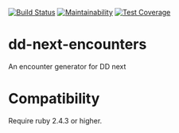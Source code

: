 [![Build Status](https://travis-ci.org/czuger/dd-next-encounters.svg?branch=master)](https://travis-ci.org/czuger/dd-next-encounters)
[![Maintainability](https://api.codeclimate.com/v1/badges/86fce10ff4955054dd4c/maintainability)](https://codeclimate.com/github/czuger/dd-next-encounters/maintainability)
[![Test Coverage](https://api.codeclimate.com/v1/badges/86fce10ff4955054dd4c/test_coverage)](https://codeclimate.com/github/czuger/dd-next-encounters/test_coverage)

# dd-next-encounters
An encounter generator for DD next

# Compatibility

Require ruby 2.4.3 or higher.